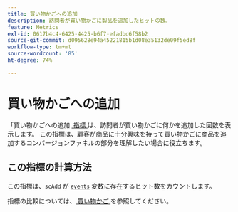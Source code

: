 ```yaml
---
title: 買い物かごへの追加
description: 訪問者が買い物かごに製品を追加したヒットの数。
feature: Metrics
exl-id: 0617b4c4-6425-4425-b6f7-efadbd6f58b2
source-git-commit: d095628e94a45221815b1d08e35132de09f5ed8f
workflow-type: tm+mt
source-wordcount: '85'
ht-degree: 74%

---
```


# 買い物かごへの追加

「買い物かごへの追加 [&#x200B; 指標 &#x200B;](overview.md) は、訪問者が買い物かごに何かを追加した回数を表示します。 この指標は、顧客が商品に十分興味を持って買い物かごに商品を追加するコンバージョンファネルの部分を理解したい場合に役立ちます。

## この指標の計算方法

この指標は、`scAdd` が [`events`](/help/implement/vars/page-vars/events/events-overview.md) 変数に存在するヒット数をカウントします。

指標の比較については、[&#x200B; 買い物かご &#x200B;](carts.md) を参照してください。


